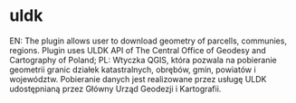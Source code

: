 # uldk
EN: The plugin allows user to download geometry of parcells, communies, regions. Plugin uses ULDK API of The Central Office of Geodesy and Cartography of Poland;
PL: Wtyczka QGIS, która pozwala na pobieranie geometrii granic działek katastralnych, obrębów, gmin, powiatów i województw. Pobieranie danych jest realizowane przez usługę ULDK udostępnianą przez Główny Urząd Geodezji i Kartografii.
